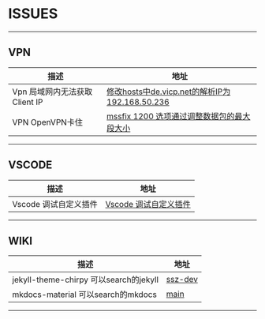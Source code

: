 # ISSUES
---

## VPN
|描述|地址|
|  ----  | ----  |
|Vpn 局域网内无法获取Client IP|[修改hosts中de.vicp.net的解析IP为192.168.50.236](https://de.vicp.net:6586/browse/KS-371)|
|VPN OpenVPN卡住|[mssfix 1200 选项通过调整数据包的最大段大小](https://de.vicp.net:6586/browse/KS-361)|
---

## VSCODE
|描述|地址|
|  ----  | ----  |
|Vscode 调试自定义插件|[Vscode 调试自定义插件](https://de.vicp.net:6586/browse/KS-188)|
---

## WIKI
|描述|地址|
|  ----  | ----  |
|jekyll-theme-chirpy 可以search的jekyll|[ssz-dev](https://github.shao.sh/ShaoOrg/jekyll-theme-chirpy/tree/ssz-dev)|
|mkdocs-material 可以search的mkdocs|[main](https://github.shao.sh/ShaoOrg/bulletin)|
---
